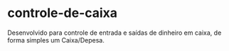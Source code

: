 # controle-de-caixa
Desenvolvido para controle de entrada e saídas de dinheiro em caixa, de forma simples um Caixa/Depesa.  
